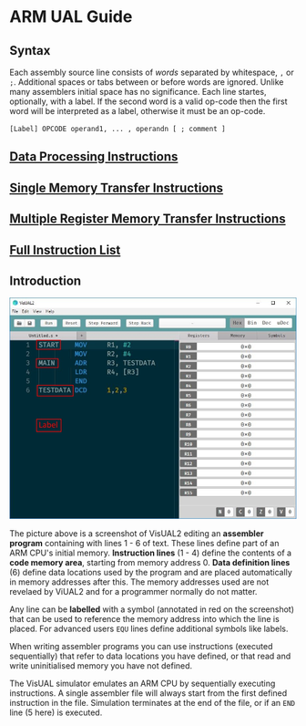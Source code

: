 ﻿# ARM UAL Guide

## Syntax

Each assembly source line consists of *words* separated by whitespace, `,` or `;`. Additional spaces or tabs between or before words are ignored. Unlike many assemblers initial space has no significance. Each line startes, optionally, with a label. If the second word is a valid op-code then the first word will be interpreted as a label, otherwise it must be an op-code.


```
[Label] OPCODE operand1, ... , operandn [ ; comment ]
```



## [Data Processing Instructions](https://tomcl.github.io/visual2.github.io/data-processing.html)

## [Single Memory Transfer Instructions](https://tomcl.github.io/visual2.github.io/memory-transfer.html)

## [Multiple Register Memory Transfer Instructions](https://tomcl.github.io/visual2.github.io/multiple-register-transfer.html)

## [Full Instruction List](https://tomcl.github.io/visual2.github.io/list.html#instructions)


## Introduction

![](visual-screen.jpg)

The picture above is a screenshot of VisUAL2 editing an **assembler program** containing with lines 1 - 6 of text. These lines define part of an ARM CPU's initial memory. **Instruction lines** (1 - 4) define the contents of a **code memory area**, starting from memory address 0. **Data definition lines** (6) define data locations used by the program and are placed automatically in memory addresses after this. The memory addresses used are not revelaed by ViUAL2 and for a programmer normally do not matter.

Any line can be **labelled** with a symbol (annotated in red on the screenshot) that can be used to reference the memory address into which the line is placed. For advanced users `EQU` lines define additional symbols like labels.

When writing assembler programs you can use instructions (executed sequentially) that refer to data locations you have defined, or that read and write uninitialised memory you have not defined.

The VisUAL simulator emulates an ARM CPU by sequentially executing instructions. A single assembler file will always start from the first defined instruction in the file. Simulation terminates at the end of the file, or if an `END` line (5 here) is executed.
